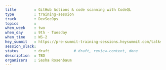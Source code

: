 ```yaml
---
title        : GitHub Actions & code scanning with CodeQL
type         : training-session
track        : DevSecOps
topics       : 
when_week    : two
when_day     : 9th - Tuesday
when_time    : WS-2
hey_summit   : https://pre-summit-training-sessions.heysummit.com/talks/github-actions-codeql-security/
session_slack:
status       : draft           # draft, review-content, done
description  : TBD
organizers   : Sasha Rosenbaum
---
```


